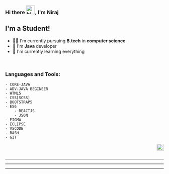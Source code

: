

### Hi there <img src="https://user-images.githubusercontent.com/1303154/88677602-1635ba80-d120-11ea-84d8-d263ba5fc3c0.gif" width="28px" alt="hi">, I'm Niraj 

## I'm a Student!
- 🧑‍🎓 I'm currently pursuing <strong>B.tech</strong> in <strong>computer science</strong>
- 🏴󠁩󠁤󠁪󠁷󠁿 I'm <strong>Java</strong> developer 
- 🌱 I'm currently learning everything



<br />

### Languages and Tools:


    - CORE-JAVA
    - ADV-JAVA BEGINEER
    - HTML5
    - CSS[SCSS]
    - BOOTSTRAP5
    - ES6
        - REACTJS
        - JSON
    - FIGMA
    - ECLIPSE
    - VSCODE
    - BASH
    - GIT

[<img align="right" alt="linkedin | LinkedIn" width="22px" src="https://cdn.jsdelivr.net/npm/simple-icons@v3/icons/linkedin.svg" />][linkedin]

<br />
<br />

---

---

---





[linkedin]: https://www.linkedin.com/in/niraj-kumar-162838185/


